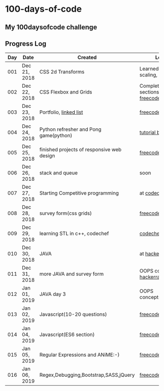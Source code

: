 # 100-days-of-code
My 100daysofcode challenge
---
## Progress Log

| Day | Date | Created | Learned |
| --- | --- | --- | --- |
| 001 | Dec 21, 2018 | CSS 2d Transforms | Learned rotation, scaling, skew etc. |
| 002 | Dec 22, 2018 | CSS Flexbox and Grids | Completed two sections from [freecodecamp](https://learn.freecodecamp.org/) |
| 003 | Dec 23, 2018 | Portfolio, [linked list](https://github.com/sishubjoshi/dsa) | [freecodecamp](https://learn.freecodecamp.org/) |
| 004 | Dec 24, 2018 | Python refresher and Pong game(python) | [tutorial by fcc](https://www.youtube.com/watch?v=C6jJg9Zan7) |
| 005 | Dec 25, 2018 | finished projects of responsive web design | [freecodecamp](https://learn.freecodecamp.org/) |
| 006 | Dec 26, 2018 | stack and queue | soon |
| 007 | Dec 27, 2018 | Starting Competitive programming | at [codechef](https://codechef.com) |
| 008 | Dec 28, 2018 | survey form(css grids) | [freecodecamp](https://learn.freecodecamp.org/) |
| 009 | Dec 29, 2018 | learning STL in c++, codechef | [codechef](https://codechef.com) |
| 010 | Dec 30, 2018 | JAVA | at [hackerrank](https://hackerrank.com) |
| 011 | Dec 31, 2018 | more JAVA and survey form | OOPS concepts, at [hackerrank](https://hackerrank.com) |
| 012 | Jan 01, 2019 | JAVA day 3 | OOPS concepts(inheritance) |
| 013 | Jan 02, 2019 | Javascript(10-20 questions) | [freecodecamp](https://learn.freecodecamp.org/) |
| 014 | Jan 04, 2019 | Javascript(ES6 section) | [freecodecamp](https://learn.freecodecamp.org/) |
| 015 | Jan 05, 2019 | Regular Expressions and ANiME:-) | [freecodecamp](https://learn.freecodecamp.org/) |
| 016 | Jan 06, 2019 | Regex,Debugging,Bootstrap,SASS,jQuery | [freecodecamp](https://learn.freecodecamp.org/) |



